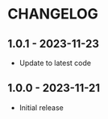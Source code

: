 # CHANGELOG

## 1.0.1 - 2023-11-23
* Update to latest code

## 1.0.0 - 2023-11-21
* Initial release
